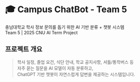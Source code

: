 # 🎓 Campus ChatBot - Team 5

충남대학교 학사 정보 문의를 돕기 위한 AI 기반 분류 + 챗봇 시스템  
Team 5 | 2025 CNU AI Term Project  


## 프로젝트 개요

> 학사 일정, 졸업 요건, 식단 안내, 학교 공지사항, 셔틀/통학버스 등  
> 자주 묻는 질문을 AI 모델이 자동 분류하고,  
> ChatGPT 기반 챗봇이 자연스럽게 답변을 제공하는 시스템입니다.


